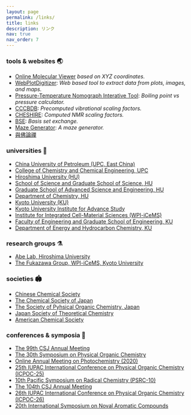 ```yaml
---
layout: page
permalink: /links/
title: links
description: リンク
nav: true
nav_order: 7
---
```


### tools & websites 🌏

- [Online Molecular Viewer](https://wongzit.github.io/program/online/molviewer.html) *based on XYZ coordinates.*
- [WebPlotDigitizer](https://automeris.io/WebPlotDigitizer/): *Web based tool to extract data from plots, images, and maps.*
- [Pressure-Temperature Nomograph Interative Tool](https://www.sigmaaldrich.com/JP/ja/support/calculators-and-apps/pressure-temperature-nomograph-interactive-tool): *Boiling point vs pressure calculator.*
- [CCCBDB](https://cccbdb.nist.gov/vibscalejustx.asp): *Precomputed vibrational scaling factors.*
- [CHESHIRE](http://cheshirenmr.info): *Computed NMR scaling factors.*
- [BSE](http://basissetexchange.org): *Basis set exchange.*
- [Maze Generator](https://www.mazegenerator.net): *A maze generator.*
- [與佛論禪](https://www.keyfc.net/bbs/tools/tudoucode.aspx)

### universities 🏫

- [China University of Petroleum (UPC, East China)](https://www.upc.edu.cn)
- [College of Chemistry and Chemical Engineering, UPC](http://cce.upc.edu.cn)
- [Hiroshima University (HU)](https://www.hiroshima-u.ac.jp)
- [School of Science and Graduate School of Science, HU](https://www.hiroshima-u.ac.jp/sci)
- [Graduate School of Advanced Science and Engineering, HU](https://www.hiroshima-u.ac.jp/adse)
- [Department of Chemistry, HU](https://chemistry.hiroshima-u.ac.jp)
- [Kyoto University (KU)](https://www.kyoto-u.ac.jp/ja)
- [Kyoto University Institute for Advance Study](https://kuias.kyoto-u.ac.jp/j/)
- [Institute for Integrated Cell-Material Sciences (WPI-iCeMS)](https://www.icems.kyoto-u.ac.jp)
- [Faculty of Engineering and Graduate School of Engineering, KU](https://www.t.kyoto-u.ac.jp/ja)
- [Department of Energy and Hydrocarbon Chemistry, KU](https://www.eh.t.kyoto-u.ac.jp/ja)

### research groups ⚗️

- [Abe Lab, Hiroshima University](https://hiu-roc.webnode.jp)
- [The Fukazawa Group, WPI-iCeMS, Kyoto University](https://fukazawa.icems.kyoto-u.ac.jp)

### societies 🏟️

- [Chinese Chemical Society](https://www.chemsoc.org.cn)
- [The Chemical Society of Japan](https://www.chemistry.or.jp)
- [The Society of Pyhsical Organic Chemistry, Japan](http://jpoc.ac)
- [Japan Society of Theoretical Chemistry](https://www.rkk-web.jp)
- [American Chemical Society](https://www.acs.org)

### conferences & symposia 🔋

- [The 99th CSJ Annual Meeting](https://www.csj.jp/nenkai/99haru/)
- [The 30th Symposium on Physical Organic Chemistry](http://www.chem.sci.osaka-u.ac.jp/lab/kubo/poc30/index.html)
- [Online Annual Meeting on Photochemistry (2020)](https://photochemistry.jp/web2020/)
- [25th IUPAC International Conference on Physical Organic Chemistry (ICPOC-25)](https://icpoc25.jp)
- [10th Pacific Symposium on Radical Chemistry (PSRC-10)](http://os.kuicr.kyoto-u.ac.jp/PSRC10/index.html)
- [The 104th CSJ Annual Meeting](https://pub.confit.atlas.jp/ja/event/csj104th)
- [26th IUPAC International Conference on Physical Organic Chemistry (ICPOC-26)](http://www.icpoc26.tsinghua.edu.cn)
- [20th International Symposium on Noval Aromatic Compounds](https://www.isna2024.com)


